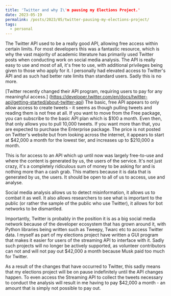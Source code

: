 ```yaml
---
title: 'Twitter and why I\'m pausing my Elections Project.'
date: 2023-05-19
permalink: /posts/2023/05/twitter-pausing-my-elections-project/
tags:
  - personal
---
```


The Twitter API used to be a really good API, allowing free access within certain limits. For most developers this was a fantastic resource, which is why the vast majority of academic literature has primarily used Twitter posts when conducting work on social media analysis. The API is really easy to use and most of all, it's free to use, with additional privileges being given to those who apply for it. I personally had elevated access to Twitter's API and as such had better rate limits than standard users. Sadly this is no more.

[Twitter recently changed their API program, requiring users to pay for any meaningful access.] (https://developer.twitter.com/en/docs/twitter-api/getting-started/about-twitter-api) The basic, free API appears to only allow access to create tweets - it seems as though pulling tweets and reading them is not free at all. If you want to move from the Free package, you can subscribe to the basic API plan which is $100 a month. Even then, that only allows you to pull 10,000 tweets. If you want more than that, you are expected to purchase the Enterprise package. The price is not posted on Twitter's website but from looking across the internet, it appears to start at $42,000 a month for the lowest tier, and increases up to $210,000 a month.

This is for access to an API which up until now was largely free-to-use and where the content is generated by us, the users of the service. It's not just crazy, it's a completely ridiculous sum of money to be asking for and is nothing more than a cash grab.
This matters because it is data that is generated by us, the users. It should be open to all of us to access, use and analyse.

Social media analysis allows us to detect misinformation, it allows us to combat it as well. It also allows researchers to see what is important to the public (or rather the sample of the public who use Twitter), it allows for bot networks to be dismantled. 

Importantly, Twitter is probably in the position it is as a big social media network because of the developer ecosystem that has grown around it, with Python libraries being written such as Tweepy, Twarc etc to access Twitter data. I myself as part of my elections project have written a GUI program that makes it easier for users of the streaming API to interface with it. Sadly such projects will no longer be actively supported, as volunteer contributors can not and will not pay out $42,000 a month because Musk paid too much for Twitter.

As a result of the changes that have occurred to Twitter, this sadly means that my elections project will be on pause indefinitely until the API changes happen. To even access the Streaming API to collect the tweets necessary to conduct the analysis will result in me having to pay $42,000 a month - an amount that is simply not possible to pay out. 
